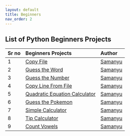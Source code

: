 ```yaml
---
layout: default
title: Beginners
nav_order: 2
---
```


## List of Python Beginners Projects

| Sr no        | Beginners Projects | Author | 
|:-------------|:------------------|:------|
|1| [Copy File](https://github.com/pythonhub-org/python-projects/tree/main/projects/beginners/copy_file) | [Samanyu](https://github.com/samanyuw)|
|2| [Guess the Word](https://github.com/pythonhub-org/python-projects/tree/main/projects/beginners/guess_the_word) | [Samanyu](https://github.com/samanyuw)|
|3| [Guess the Number](https://github.com/pythonhub-org/python-projects/tree/main/projects/beginners/guess_the_number) | [Samanyu](https://github.com/samanyuw)|
|4| [Copy Line From File](https://github.com/pythonhub-org/python-projects/tree/main/projects/beginners/copy_line_from_file) | [Samanyu](https://github.com/samanyuw)|
|5| [Quadratic Equation Calculator](https://github.com/pythonhub-org/python-projects/tree/main/projects/beginners/quadratic_equation_calculator) | [Samanyu](https://github.com/samanyuw)|
|6| [Guess the Pokemon](https://github.com/pythonhub-org/python-projects/tree/main/projects/beginners/guess_the_pokemon) | [Samanyu](https://github.com/samanyuw)|
|7| [Simple Calculator](https://github.com/pythonhub-org/python-projects/tree/main/projects/beginners/simple_calculator) | [Samanyu](https://github.com/samanyuw)|
|8| [Tip Calculator](https://github.com/pythonhub-org/python-projects/tree/main/projects/beginners/tip_calculator) | [Samanyu](https://github.com/samanyuw)|
|9| [Count Vowels](https://github.com/pythonhub-org/python-projects/tree/main/projects/beginners/count_vowels) | [Samanyu](https://github.com/samanyuw)|


